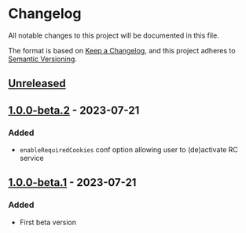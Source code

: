 # Changelog

All notable changes to this project will be documented in this file.

The format is based on [Keep a Changelog](https://keepachangelog.com/en/1.0.0/),
and this project adheres to [Semantic Versioning](https://semver.org/spec/v2.0.0.html).

## [Unreleased]

## [1.0.0-beta.2] - 2023-07-21

### Added

- `enableRequiredCookies` conf option allowing  user to (de)activate RC service

## [1.0.0-beta.1] - 2023-07-21

### Added

- First beta version

[unreleased]: https://github.com/mekkanix/owntrack/compare/v1.0.0-beta.2...HEAD
[1.0.0-beta.2]: https://github.com/mekkanix/owntrack/compare/v1.0.0-beta.1...v1.0.0-beta.2
[1.0.0-beta.1]: https://github.com/mekkanix/owntrack/releases/tag/v1.0.0-beta.1